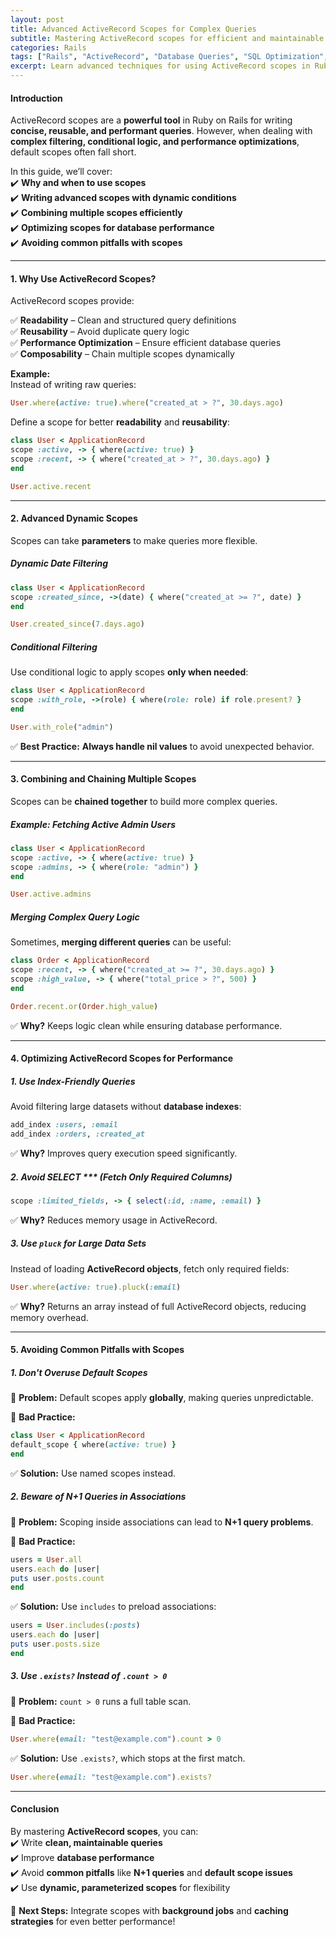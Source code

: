 ```yaml
---
layout: post  
title: Advanced ActiveRecord Scopes for Complex Queries  
subtitle: Mastering ActiveRecord scopes for efficient and maintainable Rails queries  
categories: Rails  
tags: ["Rails", "ActiveRecord", "Database Queries", "SQL Optimization", "Performance"]  
excerpt: Learn advanced techniques for using ActiveRecord scopes in Ruby on Rails to simplify complex queries and improve database performance.  
---
```


#### **Introduction**
ActiveRecord scopes are a **powerful tool** in Ruby on Rails for writing **concise, reusable, and performant queries**. However, when dealing with **complex filtering, conditional logic, and performance optimizations**, default scopes often fall short.

In this guide, we’ll cover:  
✔️ **Why and when to use scopes**  
✔️ **Writing advanced scopes with dynamic conditions**  
✔️ **Combining multiple scopes efficiently**  
✔️ **Optimizing scopes for database performance**  
✔️ **Avoiding common pitfalls with scopes**

---

#### **1. Why Use ActiveRecord Scopes?**
ActiveRecord scopes provide:

✅ **Readability** – Clean and structured query definitions  
✅ **Reusability** – Avoid duplicate query logic  
✅ **Performance Optimization** – Ensure efficient database queries  
✅ **Composability** – Chain multiple scopes dynamically

**Example:**  
Instead of writing raw queries:  
```rb  
User.where(active: true).where("created_at > ?", 30.days.ago)  
```

Define a scope for better **readability** and **reusability**:  
```rb  
class User < ApplicationRecord  
scope :active, -> { where(active: true) }  
scope :recent, -> { where("created_at > ?", 30.days.ago) }  
end

User.active.recent  
```

---

#### **2. Advanced Dynamic Scopes**
Scopes can take **parameters** to make queries more flexible.

##### **Dynamic Date Filtering**
```rb  
class User < ApplicationRecord  
scope :created_since, ->(date) { where("created_at >= ?", date) }  
end

User.created_since(7.days.ago)  
```

##### **Conditional Filtering**
Use conditional logic to apply scopes **only when needed**:  
```rb  
class User < ApplicationRecord  
scope :with_role, ->(role) { where(role: role) if role.present? }  
end

User.with_role("admin")  
```

✅ **Best Practice:** **Always handle nil values** to avoid unexpected behavior.

---

#### **3. Combining and Chaining Multiple Scopes**
Scopes can be **chained together** to build more complex queries.

##### **Example: Fetching Active Admin Users**
```rb  
class User < ApplicationRecord  
scope :active, -> { where(active: true) }  
scope :admins, -> { where(role: "admin") }  
end

User.active.admins  
```

##### **Merging Complex Query Logic**
Sometimes, **merging different queries** can be useful:  
```rb  
class Order < ApplicationRecord  
scope :recent, -> { where("created_at >= ?", 30.days.ago) }  
scope :high_value, -> { where("total_price > ?", 500) }  
end

Order.recent.or(Order.high_value)  
```

✅ **Why?** Keeps logic clean while ensuring database performance.

---

#### **4. Optimizing ActiveRecord Scopes for Performance**
##### **1. Use Index-Friendly Queries**
Avoid filtering large datasets without **database indexes**:  
```rb  
add_index :users, :email  
add_index :orders, :created_at  
```

✅ **Why?** Improves query execution speed significantly.

##### **2. Avoid SELECT *** (Fetch Only Required Columns)**
```rb  
scope :limited_fields, -> { select(:id, :name, :email) }  
```

✅ **Why?** Reduces memory usage in ActiveRecord.

##### **3. Use `pluck` for Large Data Sets**
Instead of loading **ActiveRecord objects**, fetch only required fields:  
```rb  
User.where(active: true).pluck(:email)  
```

✅ **Why?** Returns an array instead of full ActiveRecord objects, reducing memory overhead.

---

#### **5. Avoiding Common Pitfalls with Scopes**
##### **1. Don't Overuse Default Scopes**
🚨 **Problem:** Default scopes apply **globally**, making queries unpredictable.

🚫 **Bad Practice:**  
```rb  
class User < ApplicationRecord  
default_scope { where(active: true) }  
end  
```

✅ **Solution:** Use named scopes instead.

##### **2. Beware of N+1 Queries in Associations**
🚨 **Problem:** Scoping inside associations can lead to **N+1 query problems**.

🚫 **Bad Practice:**  
```rb  
users = User.all  
users.each do |user|  
puts user.posts.count  
end  
```

✅ **Solution:** Use `includes` to preload associations:  
```rb  
users = User.includes(:posts)  
users.each do |user|  
puts user.posts.size  
end  
```

##### **3. Use `.exists?` Instead of `.count > 0`**
🚨 **Problem:** `count > 0` runs a full table scan.

🚫 **Bad Practice:**  
```rb  
User.where(email: "test@example.com").count > 0  
```

✅ **Solution:** Use `.exists?`, which stops at the first match.  
```rb  
User.where(email: "test@example.com").exists?  
```

---

#### **Conclusion**
By mastering **ActiveRecord scopes**, you can:  
✔️ Write **clean, maintainable queries**  
✔️ Improve **database performance**  
✔️ Avoid **common pitfalls** like **N+1 queries** and **default scope issues**  
✔️ Use **dynamic, parameterized scopes** for flexibility

🚀 **Next Steps:** Integrate scopes with **background jobs** and **caching strategies** for even better performance!  
